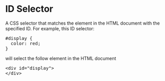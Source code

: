 # ID Selector

A CSS selector that matches the element in the HTML document with
the specified ID. For example, this ID selector:

<pre>
<span class="highlight">#display</span> {
  color: red;
}
</pre>

will select the follow element in the HTML document

<pre>
&lt;div <span class="highlight">id=&quot;display&quot;</span>&gt;
&lt;/div&gt;
</pre>
